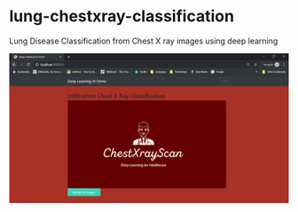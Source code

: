 # lung-chestxray-classification
Lung Disease Classification from Chest X ray images using deep learning 

![](webapp_interface.PNG)
